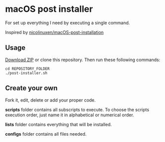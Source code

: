 # macOS post installer
For set up everything I need by executing a single command.

Inspired by [nicolinuxen/macOS-post-installation](https://github.com/nicolinuxfr/macOS-post-installation)

## Usage
[Download ZIP](https://github.com/dorian-eydoux/macOS-post-installer/archive/refs/heads/main.zip) or clone this repository. Then run these following commands:
```shell
cd REPOSITORY_FOLDER
./post-installer.sh
```

## Create your own
Fork it, edit, delete or add your proper code.

**scripts** folder contains all subscripts to execute. To choose the scripts execution order, just name it in alphabetical or numerical order.

**lists** folder contains everything that will be installed.

**configs** folder contains all files needed.
